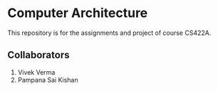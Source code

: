 # Computer Architecture
This repository is for the assignments and project of course CS422A.
## Collaborators
1. Vivek Verma
2. Pampana Sai Kishan
